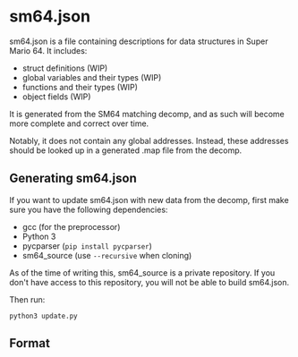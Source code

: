 
# sm64.json

sm64.json is a file containing descriptions for data structures in Super
Mario 64.
It includes:
- struct definitions (WIP)
- global variables and their types (WIP)
- functions and their types (WIP)
- object fields (WIP)

It is generated from the SM64 matching decomp, and as such will become more
complete and correct over time.

Notably, it does not contain any global addresses. Instead, these addresses
should be looked up in a generated .map file from the decomp.

## Generating sm64.json

If you want to update sm64.json with new data from the decomp, first make sure
you have the following dependencies:

* gcc (for the preprocessor)
* Python 3
* pycparser (`pip install pycparser`)
* sm64_source (use `--recursive` when cloning)

As of the time of writing this, sm64_source is a private repository. If you
don't have access to this repository, you will not be able to build sm64.json.

Then run:
```
python3 update.py
```

## Format

